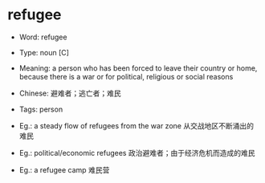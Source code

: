 # refugee

- Word: refugee

- Type: noun [C]
- Meaning: a person who has been forced to leave their country or home, because there is a war or for political, religious or social reasons
- Chinese: 避难者；逃亡者；难民
- Tags: person
- Eg.: a steady flow of refugees from the war zone 从交战地区不断涌出的难民
- Eg.: political/economic refugees 政治避难者；由于经济危机而造成的难民
- Eg.: a refugee camp 难民营


